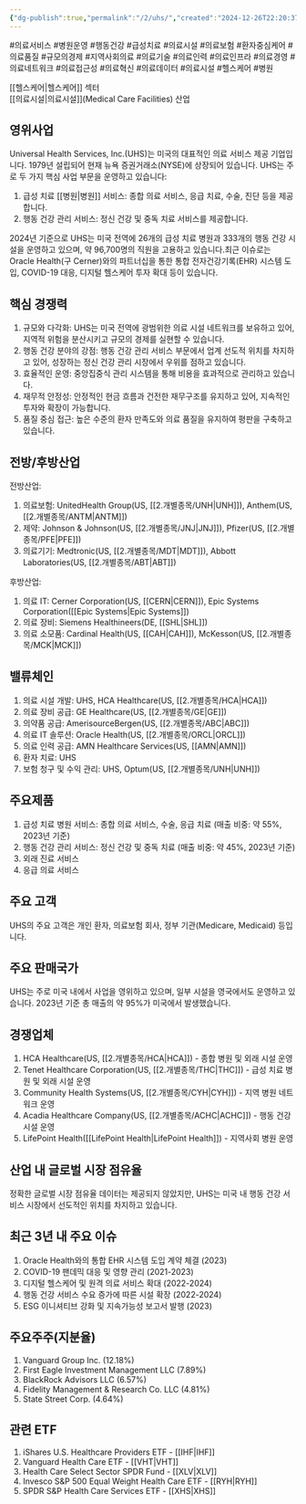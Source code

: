 ```yaml
---
{"dg-publish":true,"permalink":"/2/uhs/","created":"2024-12-26T22:20:37.160+09:00","updated":"2025-07-29T21:37:05.322+09:00"}
---
```


#의료서비스 #병원운영 #행동건강 #급성치료 #의료시설 #의료보험 #환자중심케어 #의료품질 #규모의경제 #지역사회의료 #의료기술 #의료인력 #의료인프라 #의료경영 #의료네트워크 #의료접근성 #의료혁신 #의료데이터 #의료시설 #헬스케어 #병원 

[[헬스케어\|헬스케어]] 섹터  
[[의료시설\|의료시설]](Medical Care Facilities) 산업

## 영위사업

Universal Health Services, Inc.(UHS)는 미국의 대표적인 의료 서비스 제공 기업입니다. 1979년 설립되어 현재 뉴욕 증권거래소(NYSE)에 상장되어 있습니다. UHS는 주로 두 가지 핵심 사업 부문을 운영하고 있습니다:

1. 급성 치료 [[병원\|병원]] 서비스: 종합 의료 서비스, 응급 치료, 수술, 진단 등을 제공합니다.
2. 행동 건강 관리 서비스: 정신 건강 및 중독 치료 서비스를 제공합니다.

2024년 기준으로 UHS는 미국 전역에 26개의 급성 치료 병원과 333개의 행동 건강 시설을 운영하고 있으며, 약 96,700명의 직원을 고용하고 있습니다.최근 이슈로는 Oracle Health(구 Cerner)와의 파트너십을 통한 통합 전자건강기록(EHR) 시스템 도입, COVID-19 대응, 디지털 헬스케어 투자 확대 등이 있습니다.

## 핵심 경쟁력

1. 규모와 다각화: UHS는 미국 전역에 광범위한 의료 시설 네트워크를 보유하고 있어, 지역적 위험을 분산시키고 규모의 경제를 실현할 수 있습니다.
2. 행동 건강 분야의 강점: 행동 건강 관리 서비스 부문에서 업계 선도적 위치를 차지하고 있어, 성장하는 정신 건강 관리 시장에서 우위를 점하고 있습니다.
3. 효율적인 운영: 중앙집중식 관리 시스템을 통해 비용을 효과적으로 관리하고 있습니다.
4. 재무적 안정성: 안정적인 현금 흐름과 건전한 재무구조를 유지하고 있어, 지속적인 투자와 확장이 가능합니다.
5. 품질 중심 접근: 높은 수준의 환자 만족도와 의료 품질을 유지하여 평판을 구축하고 있습니다.

## 전방/후방산업

전방산업:

1. 의료보험: UnitedHealth Group(US, [[2.개별종목/UNH\|UNH]]), Anthem(US, [[2.개별종목/ANTM\|ANTM]])
2. 제약: Johnson & Johnson(US, [[2.개별종목/JNJ\|JNJ]]), Pfizer(US, [[2.개별종목/PFE\|PFE]])
3. 의료기기: Medtronic(US, [[2.개별종목/MDT\|MDT]]), Abbott Laboratories(US, [[2.개별종목/ABT\|ABT]])

후방산업:

1. 의료 IT: Cerner Corporation(US, [[CERN\|CERN]]), Epic Systems Corporation([[Epic Systems\|Epic Systems]])
2. 의료 장비: Siemens Healthineers(DE, [[SHL\|SHL]])
3. 의료 소모품: Cardinal Health(US, [[CAH\|CAH]]), McKesson(US, [[2.개별종목/MCK\|MCK]])

## 밸류체인

1. 의료 시설 개발: UHS, HCA Healthcare(US, [[2.개별종목/HCA\|HCA]])
2. 의료 장비 공급: GE Healthcare(US, [[2.개별종목/GE\|GE]])
3. 의약품 공급: AmerisourceBergen(US, [[2.개별종목/ABC\|ABC]])
4. 의료 IT 솔루션: Oracle Health(US, [[2.개별종목/ORCL\|ORCL]])
5. 의료 인력 공급: AMN Healthcare Services(US, [[AMN\|AMN]])
6. 환자 치료: UHS
7. 보험 청구 및 수익 관리: UHS, Optum(US, [[2.개별종목/UNH\|UNH]])

## 주요제품

1. 급성 치료 병원 서비스: 종합 의료 서비스, 수술, 응급 치료 (매출 비중: 약 55%, 2023년 기준)
2. 행동 건강 관리 서비스: 정신 건강 및 중독 치료 (매출 비중: 약 45%, 2023년 기준)
3. 외래 진료 서비스
4. 응급 의료 서비스

## 주요 고객

UHS의 주요 고객은 개인 환자, 의료보험 회사, 정부 기관(Medicare, Medicaid) 등입니다.

## 주요 판매국가

UHS는 주로 미국 내에서 사업을 영위하고 있으며, 일부 시설을 영국에서도 운영하고 있습니다. 2023년 기준 총 매출의 약 95%가 미국에서 발생했습니다.

## 경쟁업체

1. HCA Healthcare(US, [[2.개별종목/HCA\|HCA]]) - 종합 병원 및 외래 시설 운영
2. Tenet Healthcare Corporation(US, [[2.개별종목/THC\|THC]]) - 급성 치료 병원 및 외래 시설 운영
3. Community Health Systems(US, [[2.개별종목/CYH\|CYH]]) - 지역 병원 네트워크 운영
4. Acadia Healthcare Company(US, [[2.개별종목/ACHC\|ACHC]]) - 행동 건강 시설 운영
5. LifePoint Health([[LifePoint Health\|LifePoint Health]]) - 지역사회 병원 운영

## 산업 내 글로벌 시장 점유율

정확한 글로벌 시장 점유율 데이터는 제공되지 않았지만, UHS는 미국 내 행동 건강 서비스 시장에서 선도적인 위치를 차지하고 있습니다.

## 최근 3년 내 주요 이슈

1. Oracle Health와의 통합 EHR 시스템 도입 계약 체결 (2023)
2. COVID-19 팬데믹 대응 및 영향 관리 (2021-2023)
3. 디지털 헬스케어 및 원격 의료 서비스 확대 (2022-2024)
4. 행동 건강 서비스 수요 증가에 따른 시설 확장 (2022-2024)
5. ESG 이니셔티브 강화 및 지속가능성 보고서 발행 (2023)

## 주요주주(지분율)

1. Vanguard Group Inc. (12.18%)
2. First Eagle Investment Management LLC (7.89%)
3. BlackRock Advisors LLC (6.57%)
4. Fidelity Management & Research Co. LLC (4.81%)
5. State Street Corp. (4.64%)

## 관련 ETF

1. iShares U.S. Healthcare Providers ETF - [[IHF\|IHF]]
2. Vanguard Health Care ETF - [[VHT\|VHT]]
3. Health Care Select Sector SPDR Fund - [[XLV\|XLV]]
4. Invesco S&P 500 Equal Weight Health Care ETF - [[RYH\|RYH]]
5. SPDR S&P Health Care Services ETF - [[XHS\|XHS]]